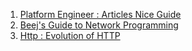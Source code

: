 1. [Platform Engineer : Articles Nice Guide](https://medium.com/platform-engineer)
2. [Beej's Guide to Network Programming](https://beej.us/guide/bgnet/html/#client-server-background)
3. [Http : Evolution of HTTP](https://medium.com/platform-engineer/evolution-of-http-69cfe6531ba0)

